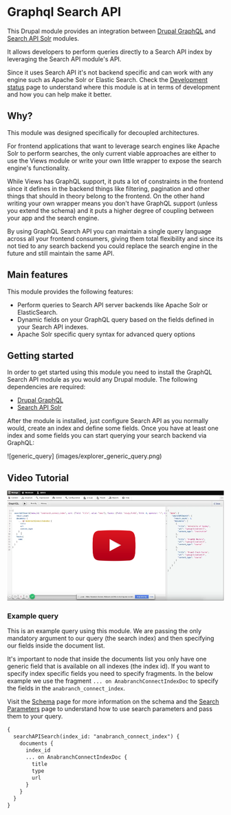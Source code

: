 # Graphql Search API

This Drupal module provides an integration between [Drupal GraphQL](https://github.com/drupal-graphql/graphql) and 
[Search API Solr](https://www.drupal.org/project/search_api_solr) modules.

It allows developers to perform queries directly to a Search API index by leveraging the Search API module's API.

Since it uses Search API it's not backend specific and can work with any engine such as Apache Solr or Elastic Search. 
Check the [Development status](development-status.md) page to understand where this module is at in terms of development 
and how you can help make it better.

## Why? 

This module was designed specifically for decoupled architectures.

For frontend applications that want to leverage search engines like Apache Solr to perform searches, the only current 
viable approaches are either to use the Views module or write your own little wrapper to expose the search engine's 
functionality.

While Views has GraphQL support, it puts a lot of constraints in the frontend since it defines in the backend things like 
filtering, pagination and other things that should in theory belong to the frontend. On the other hand writing your own 
wrapper means you don't have GraphQL support (unless you extend the schema) and it puts a higher degree of coupling 
between your app and the search engine.

By using GraphQL Search API you can maintain a single query language across all your frontend consumers, giving them 
total flexibility and since its not tied to any search backend you could replace the search engine in the future and 
still maintain the same API.

## Main features

This module provides the following features:

* Perform queries to Search API server backends like Apache Solr or ElasticSearch.
* Dynamic fields on your GraphQL query based on the fields defined in your Search API indexes.
* Apache Solr specific query syntax for advanced query options

## Getting started

In order to get started using this module you need to install the GraphQL Search API module as you would any Drupal 
module. The following dependencies are required:

* [Drupal GraphQL](https://github.com/drupal-graphql/graphql)
* [Search API Solr](https://www.drupal.org/project/search_api_solr)

After the module is installed, just configure Search API as you normally would, create an index and define some fields.
Once you have at least one index and some fields you can start querying your search backend via GraphQL:

![generic_query] (images/explorer_generic_query.png)

## Video Tutorial
[![IMAGE ALT TEXT HERE](images/video_tutorial.png)](http://www.youtube.com/watch?v=FbCkWaOuDB8)


### Example query

This is an example query using this module. We are passing the only mandatory argument to our query (the search index) 
and then specifying our fields inside the document list.

It's important to node that inside the documents list you only have one generic field that is available on all indexes 
(the index id). If you want to specify index specific fields you need to specify fragments. In the below example we use 
the fragment `... on AnabranchConnectIndexDoc` to specify the fields in the `anabranch_connect_index`.

Visit the [Schema](schema.md) page for more information on the schema and the [Search Parameters](search-parameters.md) 
page to understand how to use search parameters and pass them to your query.

```
{
  searchAPISearch(index_id: "anabranch_connect_index") {
    documents {
      index_id
      ... on AnabranchConnectIndexDoc {
        title
        type
        url
      }
    }
  }
}
```
